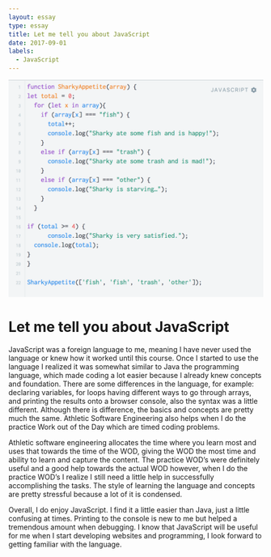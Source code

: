 ```yaml
---
layout: essay
type: essay
title: Let me tell you about JavaScript
date: 2017-09-01
labels:
  - JavaScript 
---
```

<img class="ui medium right floated rounded image" src="../images/Sharky.png">

<H1>Let me tell you about JavaScript</H1>

<p>JavaScript was a foreign language to me, meaning I have never used the language or knew how it worked until this course. Once I started to use the language I realized it was somewhat similar to Java the programming language, which made coding a lot easier because I already knew concepts and foundation. There are some differences in the language, for example: declaring variables, for loops having different ways to go through arrays, and printing the results onto a browser console, also the syntax was a little different. Although there is difference, the basics and concepts are pretty much the same. Athletic Software Engineering also helps when I do the practice Work out of the Day which are timed coding problems.
</p><p>Athletic software engineering allocates the time where you learn most and uses that towards the time of the WOD, giving the WOD the most time and ability to learn and capture the content. The practice WOD’s were definitely useful and a good help towards the actual WOD however, when I do the practice WOD’s I realize I still need a little help in successfully accomplishing the tasks. The style of learning the language and concepts are pretty stressful because a lot of it is condensed.</p>
<p>Overall, I do enjoy JavaScript. I find it a little easier than Java, just a little confusing at times. Printing to the console is new to me but helped a tremendous amount when debugging. I know that JavaScript will be useful for me when I start developing websites and programming, I look forward to getting familiar with the language.</p>


